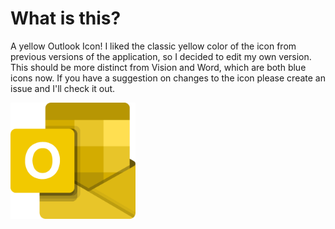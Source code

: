 # What is this?
A yellow Outlook Icon! I liked the classic yellow color of the icon from previous versions of the application, so I decided to edit my own version. This should be more distinct from Vision and Word, which are both blue icons now. If you have a suggestion on changes to the icon please create an issue and I'll check it out.

<img src="yellowoutlook.png" alt="version1" width="200"/>
